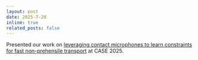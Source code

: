 ```yaml
---
layout: post
date: 2025-7-20
inline: true
related_posts: false
---
```


Presented our work on <a href="https://fast-non-prehensile.github.io/">leveraging contact microphones to learn constraints for fast non-prehensile transport</a> at CASE 2025.
